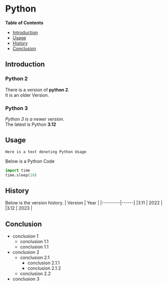 # Python

**Table of Contents**
- [Introduction](#introduction)
- [Usage](#usage)
- [History](#history)
- [Conclusion](#conclusion)

## Introduction

### Python 2

There is a version of **python 2**.<br>
It is an older Version.

### Python 3

_Python 3 is a newer version._<br>
The latest is Python **3.12**

## Usage
```
Here is a text denoting Python Usage
```
Below is a Python Code
~~~ Python
import time
time.sleep(10)
~~~

## History
Below is the version history.
| Version | Year |
|---------|------|
|3.11 | 2022 |
|3.12 | 2023 |


## Conclusion

- conclusion 1
  - conclusion 1.1
  - conclusion 1.1
- conclusion 2
  - conclusion 2.1
    - conclusion 2.1.1
    - conclusion 2.1.2
  - conclusion 2.2
- conclusion 3
